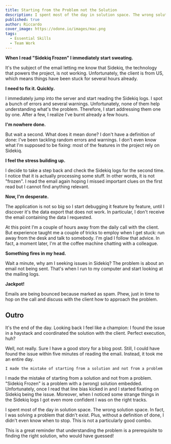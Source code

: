 ```yaml
---
title: Starting from the Problem not the Solution
description: I spent most of the day in solution space. The wrong solution space. In fact, I was solving a problem that didn't exist.
published: true
author: Riccardo
cover_image: https://odone.io/images/mac.png
tags:
  - Essential Skills
  - Team Work
---
```


**When I read "Sidekiq Frozen" I immediately start sweating.**

It's the subject of the email letting me know that Sidekiq, the technology that powers the project, is not working. Unfortunately, the client is from US, which means things have been stuck for several hours already.

**I need to fix it. Quickly.**

I immediately jump into the server and start reading the Sidekiq logs. I spot a bunch of errors and several warnings. Unfortunately, none of them help understanding what's the problem. Therefore, I start addressing them one by one. After a few, I realize I've burnt already a few hours.

**I'm nowhere done.**

But wait a second. What does it mean done? I don't have a definition of done: I've been tackling random errors and warnings. I don't even know what I'm supposed to be fixing: most of the features in the project rely on Sidekiq.

**I feel the stress building up.**

I decide to take a step back and check the Sidekiq logs for the second time. I notice that it is actually processing some stuff. In other words, it is not "frozen". I read the email again hoping I missed important clues on the first read but I cannot find anything relevant.

**Now, I'm desperate.**

The application is not so big so I start debugging it feature by feature, until I discover it's the data export that does not work. In particular, I don't receive the email containing the data I requested.

At this point I'm a couple of hours away from the daily call with the client. But experience taught me a couple of tricks to employ when I get stuck: run away from the desk and talk to somebody. I'm glad I follow that advice. In fact, a moment later, I'm at the coffee machine chatting with a colleague.

**Something fires in my head.**

Wait a minute, why am I seeking issues in Sidekiq? The problem is about an email not being sent. That's when I run to my computer and start looking at the mailing logs.

**Jackpot!**

Emails are being bounced because marked as spam. Phew, just in time to hop on the call and discuss with the client how to approach the problem.

## Outro

It's the end of the day. Looking back I feel like a champion: I found the issue in a haystack and coordinated the solution with the client. Perfect execution, huh?

Well, not really. Sure I have a good story for a blog post. Still, I could have found the issue within five minutes of reading the email. Instead, it took me an entire day.

```pullquote
I made the mistake of starting from a solution and not from a problem
```
I made the mistake of starting from a solution and not from a problem. "Sidekiq Frozen" is a problem with a (wrong) solution embedded. Unfortunately, once I read that line bias kicked in and I started fixating on Sidekiq being the issue. Moreover, when I noticed some strange things in the Sidekiq logs I got even more confident I was on the right tracks.

I spent most of the day in solution space. The wrong solution space. In fact, I was solving a problem that didn't exist. Plus, without a definition of done, I didn't even know when to stop. This is not a particularly good combo.

This is a great reminder that understanding the problem is a prerequisite to finding the right solution, who would have guessed!
